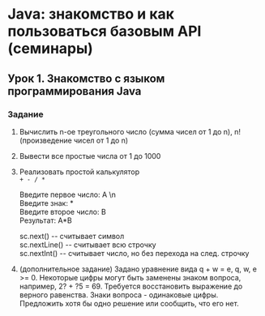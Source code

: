 # Java: знакомство и как пользоваться базовым API (семинары)  
## Урок 1. Знакомство с языком программирования Java  
### Задание  

1) Вычислить n-ое треугольного число (сумма чисел от 1 до n), n! (произведение чисел от 1 до n)
2) Вывести все простые числа от 1 до 1000
3) Реализовать простой калькулятор  
`+ - / *`

    Введите первое число: A \n  
    Введите знак: *  
    Введите второе число: B  
    Результат: A*B  

    sc.next() -- считывает символ  
    sc.nextLine() -- считывает всю строчку  
    sc.nextInt() -- считывает число, но без перехода на след. строчку

4) (дополнительное задание) Задано уравнение вида q + w = e, q, w, e >= 0.
Некоторые цифры могут быть заменены знаком вопроса, например, 2? + ?5 = 69.
Требуется восстановить выражение до верного равенства.
Знаки вопроса - одинаковые цифры.
Предложить хотя бы одно решение или сообщить, что его нет.  